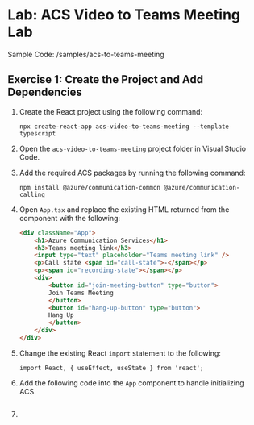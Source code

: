 # Lab: ACS Video to Teams Meeting Lab 

Sample Code: /samples/acs-to-teams-meeting

## Exercise 1: Create the Project and Add Dependencies 

1. Create the React project using the following command: 
 
    ```
    npx create-react-app acs-video-to-teams-meeting --template typescript 
    ```

1. Open the `acs-video-to-teams-meeting` project folder in Visual Studio Code. 

1. Add the required ACS packages by running the following command: 

    ```
    npm install @azure/communication-common @azure/communication-calling  
    ``` 

1. Open `App.tsx` and replace the existing HTML returned from the component with the following: 

    ```html
    <div className="App">
        <h1>Azure Communication Services</h1> 
        <h3>Teams meeting link</h3> 
        <input type="text" placeholder="Teams meeting link" /> 
        <p>Call state <span id="call-state">-</span></p> 
        <p><span id="recording-state"></span></p> 
        <div> 
            <button id="join-meeting-button" type="button"> 
            Join Teams Meeting 
            </button> 
            <button id="hang-up-button" type="button"> 
            Hang Up 
            </button> 
        </div> 
    </div>
    ```

1. Change the existing React `import` statement to the following:

    ```
    import React, { useEffect, useState } from 'react';
    ```

1. Add the following code into the `App` component to handle initializing ACS.

    ```

    ```

1. 
